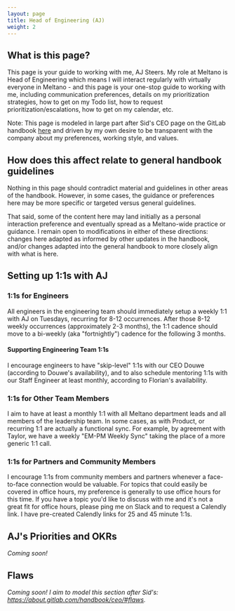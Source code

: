 ```yaml
---
layout: page
title: Head of Engineering (AJ)
weight: 2
---
```


## What is this page?

This page is your guide to working with me, AJ Steers. My role at Meltano is Head of Engineering which means I will interact regularly with virtually everyone in Meltano - and this page is your one-stop guide to working with me, including communication preferences, details on my prioritization strategies, how to get on my Todo list, how to request prioritization/escalations, how to get on my calendar, etc.

Note: This page is modeled in large part after Sid's CEO page on the GitLab handbook [here](https://about.gitlab.com/handbook/ceo/#related-pages) and driven by my own desire to be transparent with the company about my preferences, working style, and values.

## How does this affect relate to general handbook guidelines

Nothing in this page should contradict material and guidelines in other areas of the handbook. However, in some cases, the guidance or preferences here may be more specific or targeted versus general guidelines.

That said, some of the content here may land initially as a personal interaction preference and eventually spread as a Meltano-wide practice or guidance. I remain open to modifications in either of these directions: changes here adapted as informed by other updates in the handbook, and/or changes adapted into the general handbook to more closely align with what is here.

## Setting up 1:1s with AJ

### 1:1s for Engineers

All engineers in the engineering team should immediately setup a weekly 1:1 with AJ on Tuesdays, recurring for 8-12 occurrences. After those 8-12 weekly occurrences (approximately 2-3 months), the 1:1 cadence should move to a bi-weekly (aka "fortnightly") cadence for the following 3 months.

#### Supporting Engineering Team 1:1s

I encourage engineers to have "skip-level" 1:1s with our CEO Douwe (according to Douwe's availability), and to also schedule mentoring 1:1s with our Staff Engineer at least monthly, according to Florian's availability.

### 1:1s for Other Team Members

I aim to have at least a monthly 1:1 with all Meltano department leads and all members of the leadership team. In some cases, as with Product, or recurring 1:1 are actually a functional sync. For example, by agreement with Taylor, we have a weekly "EM-PM Weekly Sync" taking the place of a more generic 1:1 call.

### 1:1s for Partners and Community Members

I encourage 1:1s from community members and partners whenever a face-to-face connection would be valuable. For topics that could easily be covered in office hours, my preference is generally to use office hours for this time. If you have a topic you'd like to discuss with me and it's not a great fit for office hours, please ping me on Slack and to request a Calendly link. I have pre-created Calendly links for 25 and 45 minute 1:1s.

## AJ's Priorities and OKRs

_Coming soon!_

## Flaws

_Coming soon! I aim to model this section after Sid's: https://about.gitlab.com/handbook/ceo/#flaws._
